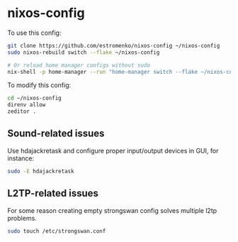 # nixos-config

To use this config:

```bash
git clone https://github.com/estromenko/nixos-config ~/nixos-config
sudo nixos-rebuild switch --flake ~/nixos-config

# Or reload home manager configs without sudo
nix-shell -p home-manager --run "home-manager switch --flake ~/nixos-config -b backup"
```

To modify this config:

```bash
cd ~/nixos-config
direnv allow
zeditor .
```

## Sound-related issues

Use hdajackretask and configure proper input/output devices in GUI, for instance:

```bash
sudo -E hdajackretask
```

## L2TP-related issues

For some reason creating empty strongswan config solves multiple l2tp problems.

```bash
sudo touch /etc/strongswan.conf
```

